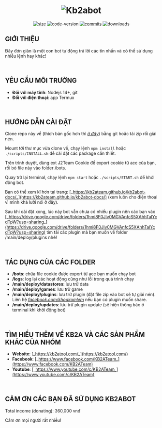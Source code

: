 <h1 align="center">
	<a><img src="https://i.imgur.com/nwkPWAT.png" alt="Kb2abot" /></a>
</h1>
<div align="center">
	<img alt="size" src="https://img.shields.io/github/repo-size/kb2abot/kb2abot.svg?style=flat-square&label=size" />
	<img alt="code-version" src="https://img.shields.io/badge/dynamic/json?color=red&label=code%20version&prefix=v&query=%24.version&url=https://raw.githubusercontent.com/kb2abot/kb2abot/main/package.json&style=flat-square" />
	<a href="https://github.com/kb2abot/kb2abot/commits">
	<img alt="commits" src="https://img.shields.io/github/commit-activity/m/kb2abot/kb2abot.svg?label=commit&style=flat-square" />
	</a>
	<img alt="downloads" src="https://img.shields.io/github/downloads/kb2ateam/kb2abot/latest/total?style=flat-square" />
</div>

## GIỚI THIỆU

Đây đơn giản là một con bot tự động trả lời các tin nhắn và có thể sử dụng nhiều lệnh hay khác!

&nbsp;

## YÊU CẦU MÔI TRƯỜNG

-   **Đối với máy tính**: Nodejs 14+, git
-   **Đối với điện thoại**: app Termux

&nbsp;

## HƯỚNG DẪN CÀI ĐẶT

Clone repo này về (thích bản gốc hơn thì [_ở đây_](https://github.com/kb2ateam/kb2abot)) bằng git hoặc tải zip rồi giải nén.

Mount tới thư mục vừa clone về, chạy lệnh `npm install` hoặc `./scripts/INSTALL.sh` để cài đặt các package cần thiết.

Trên trình duyệt, dùng ext J2Team Cookie để export cookie từ acc của bạn, rồi bỏ file này vào folder /bots.

Quay trở lại terminal, chạy lệnh `npm start` hoặc `./scripts/START.sh` để khởi động bot.

Bạn có thể xem kĩ hơn tại trang: [_https://kb2ateam.github.io/kb2abot-docs/_](https://kb2ateam.github.io/kb2abot-docs/) (xem luôn cho điện thoại vì mình khá lười nói ở đây).

Sau khi cài đặt xong, lúc này bot vẫn chưa có nhiều plugin nên các bạn vào [_https://drive.google.com/drive/folders/1hmi8F0JIv0MGVAnfcS5XAhhTalYcdTpW?usp=sharing_](https://drive.google.com/drive/folders/1hmi8F0JIv0MGVAnfcS5XAhhTalYcdTpW?usp=sharing) tìm tải các plugin mà bạn muốn về folder /main/deploy/plugins nhé!

&nbsp;

## TÁC DỤNG CỦA CÁC FOLDER

-   **/bots**: chứa file cookie được export từ acc bạn muốn chạy bot
-   **/logs**: log lại các hoạt động cũng như lỗi trong quá trình chạy
-   **/main/deploy/datastores**: lưu trữ data
-   **/main/deploy/games**: lưu trữ game
-   **/main/deploy/plugins**: lưu trữ plugin (đặt file zip vào bot sẽ tự giải nén). Liên hệ [_facebook.com/khoakomlem_](https://facebook.com/khoakomlem) nếu bạn có plugin muốn share.
-   **/main/deploy/updates**: lưu trữ plugin update (sẽ hiện thông báo ở terminal khi khởi động bot)

&nbsp;

## TÌM HIỂU THÊM VỀ KB2A VÀ CÁC SẢN PHẨM KHÁC CỦA NHÓM

-   **Website**: [_https://kb2atool.com/_](https://kb2atool.com/)
-   **Facebook**: [_https://www.facebook.com/KB2ATeam_](https://www.facebook.com/KB2ATeam)
-   **Youtube**: [_https://www.youtube.com/c/KB2ATeam_](https://www.youtube.com/c/KB2ATeam)

&nbsp;

## CẢM ƠN CÁC BẠN ĐÃ SỬ DỤNG KB2ABOT

Total income (donating): 360,000 vnđ

Cảm ơn mọi người rất nhiều!
